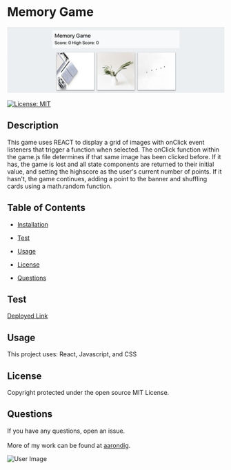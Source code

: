 # Memory Game

<img src="assets/Screen Shot 2020-11-12 at 6.22.42 PM.png" alt="User Image">

<br>

[![License: MIT](https://img.shields.io/badge/License-MIT-yellow.svg)](https://opensource.org/licenses/MIT)

## Description

This game uses REACT to display a grid of images with onClick event listeners that trigger a function when selected. The onClick function within the game.js file determines if that same image has been clicked before. If it has, the game is lost and all state components are returned to their initial value, and setting the highscore as the user's current number of points. If it hasn't, the game continues, adding a point to the banner and shuffling cards using a math.random function.

## Table of Contents

- [Installation](#installation)

- [Test](#test)

- [Usage](#usage)

- [License](#license)

- [Questions](#questions)

## Test

[Deployed Link](https://aarondig.github.io/clickyGame/)

## Usage

This project uses: React, Javascript, and CSS

## License

Copyright protected under the open source MIT License.

## Questions

If you have any questions, open an issue.
<br>
<br>
More of my work can be found at [aarondig](https://github.com/aarondig).

<img src="https://avatars3.githubusercontent.com/u/70933425?v=4" width="25%" alt="User Image">